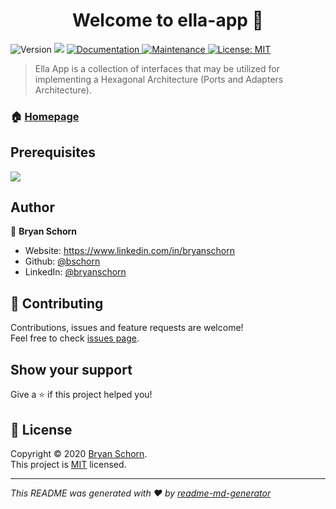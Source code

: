 <h1 align="center">Welcome to ella-app 👋</h1>
<p>
  <img alt="Version" src="https://img.shields.io/badge/version-1.0.0-blue.svg?cacheSeconds=2592000" />
  <img src="https://img.shields.io/badge/jdk-%3E%3D%208-red" />
  <a href="https://github.com/bschorn/ella-app#readme.md" target="_blank">
    <img alt="Documentation" src="https://img.shields.io/badge/documentation-yes-brightgreen.svg" />
  </a>
  <a href="https://github.com/kefranabg/readme-md-generator/graphs/commit-activity" target="_blank">
    <img alt="Maintenance" src="https://img.shields.io/badge/Maintained%3F-yes-green.svg" />
  </a>
  <a href="https://github.com/kefranabg/readme-md-generator/blob/master/LICENSE" target="_blank">
    <img alt="License: MIT" src="https://img.shields.io/github/license/bschorn/ella-app" />
  </a>
</p>

> Ella App is a collection of interfaces that may be utilized for implementing a Hexagonal Architecture (Ports and Adapters Architecture).

### 🏠 [Homepage](https://github.com/bschorn/ella-app)

## Prerequisites

 <img src="https://img.shields.io/badge/jdk-%3E%3D%208-red" />

## Author

👤 **Bryan Schorn**

* Website: https://www.linkedin.com/in/bryanschorn
* Github: [@bschorn](https://github.com/bschorn)
* LinkedIn: [@bryanschorn](https://linkedin.com/in/bryanschorn)

## 🤝 Contributing

Contributions, issues and feature requests are welcome!<br />Feel free to check [issues page](https://github.com/kefranabg/readme-md-generator/issues). 

## Show your support

Give a ⭐️ if this project helped you!

## 📝 License

Copyright © 2020 [Bryan Schorn](https://github.com/bschorn). <br>
This project is [MIT](https://github.com/kefranabg/readme-md-generator/blob/master/LICENSE) licensed.

***
_This README was generated with ❤️ by [readme-md-generator](https://github.com/kefranabg/readme-md-generator)_